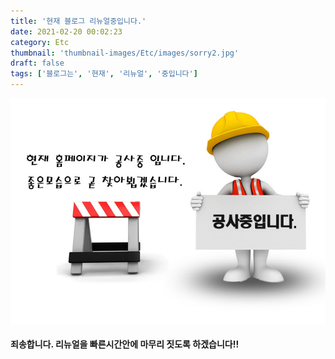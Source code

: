 ```yaml
---
title: '현재 블로그 리뉴얼중입니다.'
date: 2021-02-20 00:02:23
category: Etc
thumbnail: 'thumbnail-images/Etc/images/sorry2.jpg'
draft: false
tags: ['블로그는', '현재', '리뉴얼', '중입니다']
---
```


![](./images/sorry2.jpg)

#### 죄송합니다. 리뉴얼을 빠른시간안에 마무리 짓도록 하겠습니다!!

<!-- #### 읽어주셔서 감사합니다.🖐 -->
